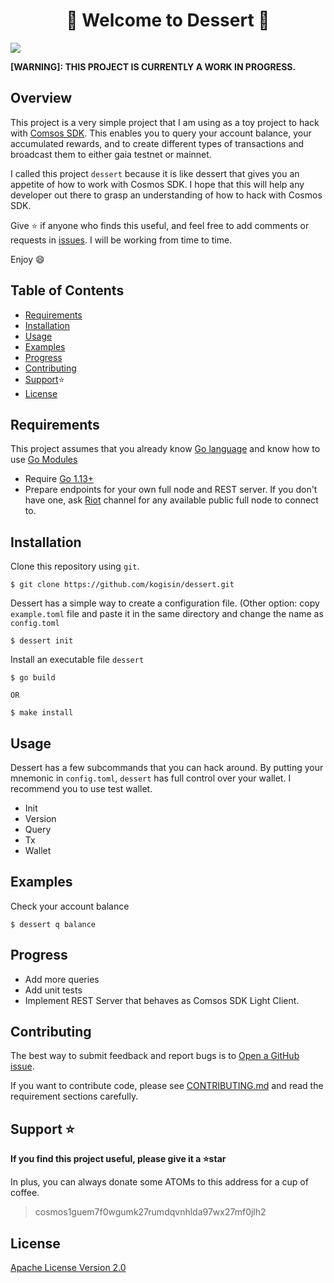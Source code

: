 <h1 align="center">🙇 Welcome to Dessert 🙇</h1>

<p>
<img  src="https://img.shields.io/badge/version-0.0.1-blue.svg?cacheSeconds=2592000" />
</p>

**[WARNING]: THIS PROJECT IS CURRENTLY A WORK IN PROGRESS.**

## Overview

This project is a very simple project that I am using as a toy project to hack with [Comsos SDK](https://github.com/cosmos/cosmos-sdk). This enables you to query your account balance, your accumulated rewards, and to create different types of transactions and broadcast them to either gaia testnet or mainnet. 

I called this project `dessert` because it is like dessert that gives you an appetite of how to work with Cosmos SDK. I hope that this will help any developer out there to grasp an understanding of how to hack with Cosmos SDK.

Give ⭐️ if anyone who finds this useful, and feel free to add comments or requests in [issues](https://github.com/kogisin/dessert/issues). I will be working from time to time. 

Enjoy :smile:

## Table of Contents

- [Requirements](#Requirements)
- [Installation](#Installation)
- [Usage](#Usage)
- [Examples](#Examples)
- [Progress](#Progress)
- [Contributing](#Contributing)
- [Support](#Support)⭐️ ️
- [License](#License)

## Requirements

This project assumes that you already know [Go language](https://golang.org/) and know how to use [Go Modules](https://github.com/golang/go/wiki/Modules)

- Require [Go 1.13+](https://golang.org/dl/)
- Prepare endpoints for your own full node and REST server. If you don't have one, ask [Riot](riot.cosmos.network) channel for any available public full node to connect to.

## Installation

Clone this repository using `git`.
```
$ git clone https://github.com/kogisin/dessert.git
```

Dessert has a simple way to create a configuration file.
(Other option: copy `example.toml` file and paste it in the same directory and change the name as `config.toml`
```
$ dessert init
```

Install an executable file `dessert`
```
$ go build

OR

$ make install 
```

## Usage

Dessert has a few subcommands that you can hack around. By putting your mnemonic in `config.toml`, `dessert` has full control over your wallet. I recommend you to use test wallet.

- Init
- Version
- Query 
- Tx 
- Wallet

## Examples

Check your account balance
```
$ dessert q balance
```

## Progress

- Add more queries
- Add unit tests
- Implement REST Server that behaves as Comsos SDK Light Client. 

## Contributing

The best way to submit feedback and report bugs is to [Open a GitHub issue](https://github.com/kogisin/dessert/issues). 

If you want to contribute code, please see [CONTRIBUTING.md](https://github.com/kogisin/dessert/contrib) and read the requirement sections carefully.

## Support ⭐️ 

**If you find this project useful, please give it a ⭐️star** 

In plus, you can always donate some ATOMs to this address for a cup of coffee.

> cosmos1guem7f0wgumk27rumdqvnhlda97wx27mf0jlh2

## License

[Apache License Version 2.0](https://github.com/kogisin/dessert/LICENSE)